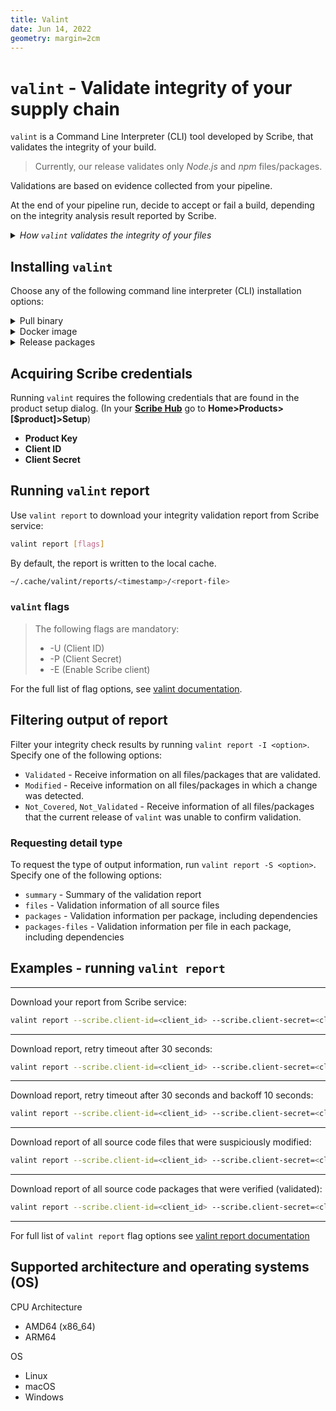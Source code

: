 ```yaml
---
title: Valint
date: Jun 14, 2022
geometry: margin=2cm
---
```


# `valint` - Validate integrity of your supply chain

`valint` is a Command Line Interpreter (CLI) tool developed by Scribe, that validates the integrity of your build. 

> Currently, our release validates only *Node.js* and *npm* files/packages.

Validations are based on evidence collected from your pipeline. 

At the end of your pipeline run, decide to accept or fail a build, depending on the integrity analysis result reported by Scribe.  

  <details> 
      <summary> <i> How <code>valint</code> validates the integrity of your files </i>
      </summary>
      To assure that hash values have not changed on their way to the final container image, valint compares hash values of each file in your pipeline to the hash value of an assured version.
      <ul>
      <li><b>File integrity:</b> the validation process includes checking your source files (Node.js) using the source control management (SCM) source code as an assured version. </li> 
      <li> <b>Package integrity:</b> validation for all files in (npm) packages and dependencies use the official npm registry as an assured version.  </li> 
      </ul>      
      
</details>

<!--- I strongly suggest linking to this text from somewhere else, explaining the process of comparing hashes. Only second best option is here, in a collapse.
 -->

## Installing `valint`
Choose any of the following command line interpreter (CLI) installation options:

<details>
  <summary> Pull binary </summary>

Get the `valint` tool
```bash
curl http://get.scribesecurity.com/install.sh  | sh -s -- -t valint
```

</details>

<details>
  <summary> Docker image </summary>

Pull the `valint` release binary wrapped in its relevant docker image. Tag should be the requested version.

```bash
docker pull scribesecuriy.jfrog.io/scribe-docker-public-local/valint:latest
```

</details>


<details>
  <summary> Release packages </summary>

1. Download a `.deb` or `.rpm` file from the [releases page](https://github.com/scribe-security/valint/releases "release page").
1. Install `.deb` files using `dpkg -i` and `.rpm` files using `rpm -i`.

```bash
dpkg -i <valint_package.deb>
valint --version
```

</details>

## Acquiring Scribe credentials  

Running `valint` requires the following credentials that are found in the product setup dialog. (In your **[Scribe Hub](https://prod.hub.scribesecurity.com/ "Scribe Hub Link")** go to **Home>Products>[$product]>Setup**)

* **Product Key**
* **Client ID**
* **Client Secret**

## Running `valint` report

Use `valint report` to download your integrity validation report from Scribe service:

```sh
valint report [flags]
```

By default, the report is written to the local cache. 
```sh
~/.cache/valint/reports/<timestamp>/<report-file>
```


### `valint` flags 
>The following flags are mandatory:
>* -U (Client ID)
>* -P (Client Secret)
>* -E (Enable Scribe client)


For the full list of flag options, see [valint documentation](docs/command/valint.md).

## Filtering output of report

Filter your integrity check results by running `valint report -I <option>`. Specify one of the following options: 
* `Validated` - Receive information on all files/packages that are validated. 
* `Modified` - Receive information on all files/packages in which a change was detected.
* `Not_Covered`, `Not_Validated` - Receive information of all files/packages that the current release of `valint` was unable to confirm validation.

### Requesting detail type
To request the type of output information, run `valint report -S <option>`. Specify one of the following options:  
* `summary` - Summary of the validation report
* `files` - Validation information of all source files 
* `packages` - Validation information per package, including dependencies
* `packages-files` - Validation information per file in each package, including dependencies


## Examples - running `valint report`
---
Download your report from Scribe service:
  ```sh
valint report --scribe.client-id=<client_id> --scribe.client-secret=<client_secret>			
  ```
---
Download report, retry timeout after 30 seconds: 
  ```sh
valint report --scribe.client-id=<client_id> --scribe.client-secret=<client_secret> -T 30s		
  ```
---
Download report, retry timeout after 30 seconds and backoff 10 seconds: 
  ```sh
valint report --scribe.client-id=<client_id> --scribe.client-secret=<client_secret> -T 30s -B 10s		
  ```
---
Download report of all source code files that were suspiciously modified:
  ```sh
valint report --scribe.client-id=<client_id> --scribe.client-secret=<client_secret> -I Modified -S files 
  ```
---
Download report of all source code packages that were verified (validated):
```sh
valint report --scribe.client-id=<client_id> --scribe.client-secret=<client_secret> -I Verified -S packages 	
```
---

For full list of `valint report` flag options see [valint report documentation](docs/command/valint_report.md)

## Supported architecture and operating systems (OS) 
CPU Architecture 
* AMD64 (x86_64) 
* ARM64  

OS 
* Linux
* macOS 
* Windows 

<!-- # Commands
valint supports the following commands.

## Diff
Command checks the differences between source and destination sboms.

See details [CLI documentation - diff](docs/command/valint_diff.md)

### Diff additional info
Additional info can be added to the diff report adding:
* Metadata of the sboms.
* Synopsis of the report. 

### Diff scoping
SBOM differences can be filtered to show only part of the sbom data by:
1) Integrity types
2) Package types.
3) Mime-type types.
4) Lists of regex paths for source and destination sboms. -->
